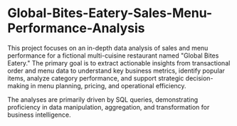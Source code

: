 # Global-Bites-Eatery-Sales-Menu-Performance-Analysis
This project focuses on an in-depth data analysis of sales and menu performance for a fictional multi-cuisine restaurant named "Global Bites Eatery." The primary goal is to extract actionable insights from transactional order and menu data to understand key business metrics, identify popular items, analyze category performance, and support strategic decision-making in menu planning, pricing, and operational efficiency.

The analyses are primarily driven by SQL queries, demonstrating proficiency in data manipulation, aggregation, and transformation for business intelligence.
